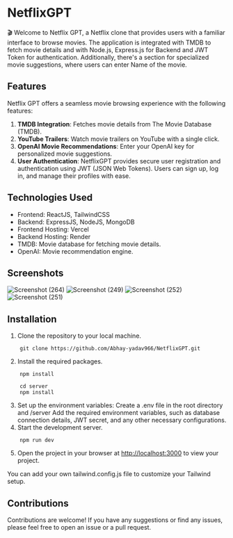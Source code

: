 # NetflixGPT
🎬 Welcome to Netflix GPT, a Netflix clone that provides users with a familiar interface to browse movies. The application is integrated with TMDB to fetch movie  details and with Node.js, Express.js for Backend and JWT Token for authentication. Additionally, there's a section for specialized movie suggestions, where users can enter Name of the movie.

## Features
Netflix GPT offers a seamless movie browsing experience with the following features:
1. **TMDB Integration**: Fetches movie details from The Movie Database (TMDB).
2. **YouTube Trailers**: Watch movie trailers on YouTube with a single click.
3. **OpenAI Movie Recommendations**: Enter your OpenAI key for personalized movie suggestions.
4. **User Authentication**: NetflixGPT provides secure user registration and authentication using JWT (JSON Web Tokens). Users can sign up, log in, and manage their profiles with ease.

## Technologies Used
- Frontend: ReactJS, TailwindCSS
- Backend: ExpressJS, NodeJS, MongoDB
- Frontend Hosting: Vercel
- Backend Hosting: Render
- TMDB: Movie database for fetching movie details.
- OpenAI: Movie recommendation engine.

## Screenshots
![Screenshot (264)](https://github.com/Abhay-yadav966/NetflixGPT/assets/115336330/7cb2d649-a53c-446f-9cd6-2065fdf9ec00)
![Screenshot (249)](https://github.com/Abhay-yadav966/NetflixGPT/assets/115336330/43d83143-2608-4231-9786-62d6e339b369)
![Screenshot (252)](https://github.com/Abhay-yadav966/NetflixGPT/assets/115336330/b45323ec-f06c-4d1b-8c2f-4df465a9c14f)
![Screenshot (251)](https://github.com/Abhay-yadav966/NetflixGPT/assets/115336330/5f0c1780-6ae3-4efa-9101-4a13ceea70cc)



## Installation
1. Clone the repository to your local machine.
```
    git clone https://github.com/Abhay-yadav966/NetflixGPT.git
```
2. Install the required packages.
```
    npm install

    cd server
    npm install
```
3. Set up the environment variables:
Create a .env file in the root directory and /server Add the required environment variables, such as database connection details, JWT secret, and any other necessary configurations.
4. Start the development server.
```
    npm run dev
```
5. Open the project in your browser at [http://localhost:3000](http://localhost:3000) to view your project.

You can add your own tailwind.config.js file to customize your Tailwind setup.

## Contributions
Contributions are welcome! If you have any suggestions or find any issues, please feel free to open an issue or a pull request.